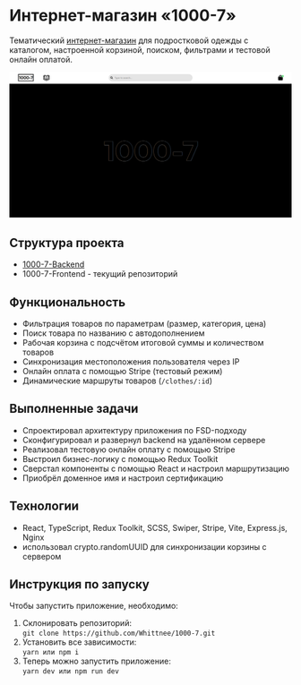 # Интернет-магазин «1000-7»

Тематический [интернет-магазин](https://1000-7.shop) для подростковой одежды с каталогом, настроенной корзиной, поиском, фильтрами и тестовой онлайн оплатой.  

![alt text](/public/README.png)

## Структура проекта

- [1000-7-Backend](https://github.com/Whittnee/1000-7-Backend)
- 1000-7-Frontend - текущий репозиторий

## Функциональность 

- Фильтрация товаров по параметрам (размер, категория, цена)
- Поиск товара по названию с автодополнением
- Рабочая корзина с подсчётом итоговой суммы и количеством товаров
- Синхронизация местоположения пользователя через IP
- Онлайн оплата с помощью Stripe (тестовый режим)
- Динамические маршруты товаров (`/clothes/:id`)

## Выполненные задачи

- Спроектировал архитектуру приложения по FSD-подходу
- Сконфигурировал и развернул backend на удалённом сервере
- Реализовал тестовую онлайн оплату с помощью Stripe
- Выстроил бизнес-логику с помощью Redux Toolkit
- Сверстал компоненты с помощью React и настроил маршрутизацию
- Приобрёл доменное имя и настроил сертификацию

## Технологии 

- React, TypeScript, Redux Toolkit, SCSS, Swiper, Stripe, Vite, Express.js, Nginx
- использовал crypto.randomUUID для синхронизации корзины с сервером

## Инструкция по запуску

Чтобы запустить приложение, необходимо:
1. Склонировать репозиторий:  
```git clone https://github.com/Whittnee/1000-7.git```
2. Установить все зависимости:  
```yarn или npm i```
3. Теперь можно запустить приложение:  
```yarn dev или npm run dev```
